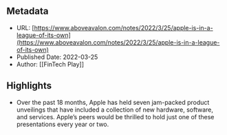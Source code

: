 ## Metadata
* URL: [https://www.aboveavalon.com/notes/2022/3/25/apple-is-in-a-league-of-its-own](https://www.aboveavalon.com/notes/2022/3/25/apple-is-in-a-league-of-its-own)
* Published Date: 2022-03-25
* Author: [[FinTech Play]]

## Highlights
* Over the past 18 months, Apple has held seven jam-packed product unveilings that have included a collection of new hardware, software, and services. Apple’s peers would be thrilled to hold just one of these presentations every year or two.